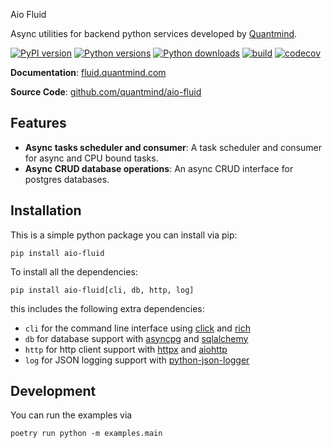 Aio Fluid

Async utilities for backend python services developed by [Quantmind](https://quantmind.com).

[![PyPI version](https://badge.fury.io/py/aio-fluid.svg)](https://badge.fury.io/py/aio-fluid)
[![Python versions](https://img.shields.io/pypi/pyversions/aio-fluid.svg)](https://pypi.org/project/aio-fluid)
[![Python downloads](https://img.shields.io/pypi/dd/aio-fluid.svg)](https://pypi.org/project/aio-fluid)
[![build](https://github.com/quantmind/fluid/workflows/build/badge.svg)](https://github.com/quantmind/aio-fluid/actions?query=workflow%3Abuild)
[![codecov](https://codecov.io/gh/quantmind/aio-fluid/graph/badge.svg?token=81oWUoyEVp)](https://codecov.io/gh/quantmind/aio-fluid)

**Documentation**: [fluid.quantmind.com](https://fluid.quantmind.com/)

**Source Code**: [github.com/quantmind/aio-fluid](https://github.com/quantmind/aio-fluid)


## Features

- **Async tasks scheduler and consumer**: A task scheduler and consumer for async and CPU bound tasks.
- **Async CRUD database operations**: An async CRUD interface for postgres databases.

## Installation

This is a simple python package you can install via pip:

```
pip install aio-fluid
```

To install all the dependencies:

```
pip install aio-fluid[cli, db, http, log]
```
this includes the following extra dependencies:

- `cli` for the command line interface using [click](https://click.palletsprojects.com/) and [rich](https://github.com/Textualize/rich)
- `db` for database support with [asyncpg](https://github.com/MagicStack/asyncpg) and [sqlalchemy](https://www.sqlalchemy.org/)
- `http` for http client support with [httpx](https://www.python-httpx.org/) and [aiohttp](https://docs.aiohttp.org/en/stable/)
- `log` for JSON logging support with [python-json-logger](https://github.com/madzak/python-json-logger)


## Development

You can run the examples via

```
poetry run python -m examples.main
```
